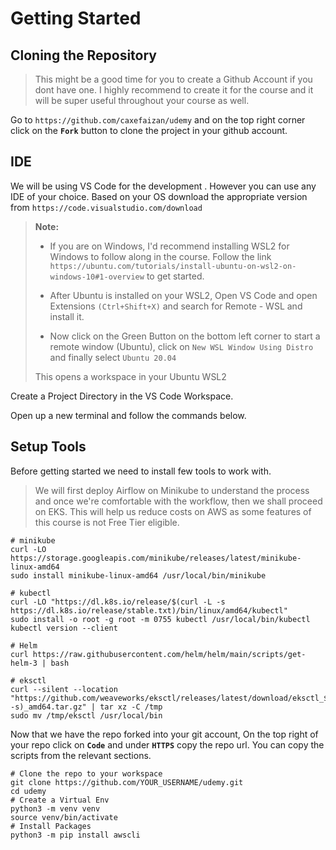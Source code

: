 # Getting Started

## Cloning the Repository
>This might be a good time for you to create a Github Account if you dont have one. I highly recommend to create it for the course and it will be super useful throughout your course as well.

Go to `https://github.com/caxefaizan/udemy` and on the top right corner click on the **`Fork`** button to clone the project in your github account.

## IDE
We will be using VS Code for the development . However you can use any IDE of your choice.
Based on your OS download the appropriate version from `https://code.visualstudio.com/download`

>**Note:** 
>
>* If you are on Windows, I'd recommend installing WSL2 for Windows to follow along in the course. Follow the link `https://ubuntu.com/tutorials/install-ubuntu-on-wsl2-on-windows-10#1-overview` to get started.
>
>* After Ubuntu is installed on your WSL2, Open VS Code and open Extensions `(Ctrl+Shift+X)` and search for Remote - WSL and install it.
>
>* Now click on the Green Button on the bottom left corner to start a remote window (Ubuntu), click on `New WSL Window Using Distro` and finally select `Ubuntu 20.04`
>
>This opens a workspace in your Ubuntu WSL2

Create a Project Directory in the VS Code Workspace.

Open up a new terminal and follow the commands below.
## Setup Tools
Before getting started we need to install few tools to work with.

> We will first deploy Airflow on Minikube to understand the process and once we're comfortable with the workflow, then we shall proceed on EKS. This will help us reduce costs on AWS as some features of this course is not Free Tier eligible.
```
# minikube
curl -LO https://storage.googleapis.com/minikube/releases/latest/minikube-linux-amd64
sudo install minikube-linux-amd64 /usr/local/bin/minikube
```
```
# kubectl
curl -LO "https://dl.k8s.io/release/$(curl -L -s https://dl.k8s.io/release/stable.txt)/bin/linux/amd64/kubectl"
sudo install -o root -g root -m 0755 kubectl /usr/local/bin/kubectl
kubectl version --client
```
```
# Helm
curl https://raw.githubusercontent.com/helm/helm/main/scripts/get-helm-3 | bash
```
```
# eksctl
curl --silent --location "https://github.com/weaveworks/eksctl/releases/latest/download/eksctl_$(uname -s)_amd64.tar.gz" | tar xz -C /tmp
sudo mv /tmp/eksctl /usr/local/bin
```
Now that we have the repo forked into your git account, On the top right of your repo click on **`Code`** and under **`HTTPS`** copy the repo url. You can copy the scripts from the relevant sections.
```
# Clone the repo to your workspace
git clone https://github.com/YOUR_USERNAME/udemy.git
cd udemy
# Create a Virtual Env
python3 -m venv venv
source venv/bin/activate
# Install Packages
python3 -m pip install awscli
```
